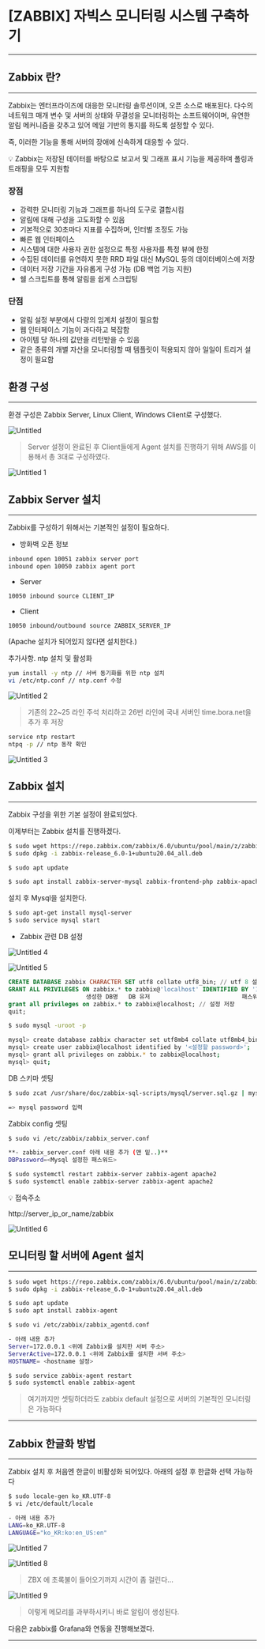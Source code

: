 # [ZABBIX] 자빅스 모니터링 시스템 구축하기

---

## Zabbix 란?

---

Zabbix는 엔터프라이즈에 대응한 모니터링 솔루션이며, 오픈 소스로 배포된다.
다수의 네트워크 매개 변수 및 서버의 상태와 무결성을 모니터링하는 소프트웨어이며, 유연한 알림 메커니즘을 갖추고 있어 메일 기반의 통지를 하도록 설정할 수 있다.

즉, 이러한 기능을 통해 서버의 장애에 신속하게 대응할 수 있다.

<aside>
💡 Zabbix는 저장된 데이터를 바탕으로 보고서 및 그래프 표시 기능을 제공하며 폴링과 트래핑을 모두 지원함

</aside>

### 장점

- 강력한 모니터링 기능과 그래프를 하나의 도구로 결합시킴
- 알림에 대해 구성을 고도화할 수 있음
- 기본적으로 30초마다 지표를 수집하며, 인터벌 조정도 가능
- 빠른 웹 인터페이스
- 시스템에 대한 사용자 권한 설정으로 특정 사용자를 특정 뷰에 한정
- 수집된 데이터를 유연하지 못한 RRD 파일 대신 MySQL 등의 데이터베이스에 저장
- 데이터 저장 기간을 자유롭게 구성 가능 (DB 백업 기능 지원)
- 쉘 스크립트를 통해 알림을 쉽게 스크립팅

### 단점

- 알림 설정 부분에서 다량의 임계치 설정이 필요함
- 웹 인터페이스 기능이 과다하고 복잡함
- 아이템 당 하나의 값만을 리턴받을 수 있음
- 같은 종류의 개별 자산을 모니터링할 때 템플릿이 적용되지 않아 일일이 트리거 설정이 필요함

## 환경 구성

---

환경 구성은 Zabbix Server, Linux Client, Windows Client로 구성했다.

![Untitled](https://user-images.githubusercontent.com/84123877/178692043-cd2d9d55-43f7-4903-b20b-3a8b89696fa0.png)

> Server 설정이 완료된 후 Client들에게 Agent 설치를 진행하기 위해 AWS를 이용해서 총 3대로 구성하였다.
> 

![Untitled 1](https://user-images.githubusercontent.com/84123877/178692009-96ff0eb7-3eb0-4835-980e-b8494cbbf3c6.png)

## Zabbix Server 설치

---

Zabbix를 구성하기 위해서는 기본적인 설정이 필요하다.

- 방화벽 오픈 정보

```bash
inbound open 10051 zabbix server port
inbound open 10050 zabbix agent port
```

- Server

```bash
10050 inbound source CLIENT_IP
```

- Client

```bash
10050 inbound/outbound source ZABBIX_SERVER_IP
```

(Apache 설치가 되어있지 않다면 설치한다.)



추가사항. ntp 설치 및 활성화

```bash
yum install -y ntp // 서버 동기화를 위한 ntp 설치
vi /etc/ntp.conf // ntp.conf 수정
```

![Untitled 2](https://user-images.githubusercontent.com/84123877/178692012-a8cb8f69-8698-4861-a64d-c6d2033ba76a.png)

> 기존의 22~25 라인 주석 처리하고 26번 라인에 국내 서버인 time.bora.net을 추가 후 저장
> 

```bash
service ntp restart
ntpq -p // ntp 동작 확인
```

![Untitled 3](https://user-images.githubusercontent.com/84123877/178692016-b46624f0-a325-43f4-9c2d-51514ce67f41.png)

## Zabbix 설치

---

Zabbix 구성을 위한 기본 설정이 완료되었다.

이제부터는 Zabbix 설치를 진행하겠다.

```bash
$ sudo wget https://repo.zabbix.com/zabbix/6.0/ubuntu/pool/main/z/zabbix-release/zabbix-release_6.0-1+ubuntu20.04_all.deb
$ sudo dpkg -i zabbix-release_6.0-1+ubuntu20.04_all.deb

$ sudo apt update

$ sudo apt install zabbix-server-mysql zabbix-frontend-php zabbix-apache-conf zabbix-sql-scripts zabbix-agent
```

설치 후 Mysql을 설치한다.

```bash
$ sudo apt-get install mysql-server
$ sudo service mysql start
```

- Zabbix 관련 DB 설정

![Untitled 4](https://user-images.githubusercontent.com/84123877/178692019-acfc3f83-2f01-4c55-a94d-892bb9a3eee5.png)

![Untitled 5](https://user-images.githubusercontent.com/84123877/178692025-821b2444-e5f3-4473-af9d-b076ed94873e.png)

```sql
CREATE DATABASE zabbix CHARACTER SET utf8 collate utf8_bin; // utf 8 설정
GRANT ALL PRIVILEGES ON zabbix.* to zabbix@'localhost' IDENTIFIED BY '1234'; 
                      생성한 DB명   DB 유저                          패스워드
grant all privileges on zabbix.* to zabbix@localhost; // 설정 저장
quit;
```

```bash
$ sudo mysql -uroot -p

mysql> create database zabbix character set utf8mb4 collate utf8mb4_bin;
mysql> create user zabbix@localhost identified by '<설정할 password>';
mysql> grant all privileges on zabbix.* to zabbix@localhost;
mysql> quit;
```

DB 스키마 셋팅

```bash
$ sudo zcat /usr/share/doc/zabbix-sql-scripts/mysql/server.sql.gz | mysql -uzabbix -p zabbix

=> mysql password 입력
```

Zabbix config 셋팅

```bash
$ sudo vi /etc/zabbix/zabbix_server.conf

**- zabbix_server.conf 아래 내용 추가 (맨 밑..)**
DBPassword=<Mysql 설정한 패스워드>

$ sudo systemctl restart zabbix-server zabbix-agent apache2
$ sudo systemctl enable zabbix-server zabbix-agent apache2
```

<aside>
💡 접속주소

http://server_ip_or_name/zabbix

</aside>

![Untitled 6](https://user-images.githubusercontent.com/84123877/178692030-0c158d70-98cb-435c-88a9-8c3104ef4398.png)

## 모니터링 할 서버에 Agent 설치

---

```bash
$ sudo wget https://repo.zabbix.com/zabbix/6.0/ubuntu/pool/main/z/zabbix-release/zabbix-release_6.0-1+ubuntu20.04_all.deb
$ sudo dpkg -i zabbix-release_6.0-1+ubuntu20.04_all.deb

$ sudo apt update
$ sudo apt install zabbix-agent

$ sudo vi /etc/zabbix/zabbix_agentd.conf

- 아래 내용 추가
Server=172.0.0.1 <위에 Zabbix를 설치한 서버 주소>
ServerActive=172.0.0.1 <위에 Zabbix를 설치한 서버 주소>
HOSTNAME= <hostname 설정>

$ sudo service zabbix-agent restart
$ sudo systemctl enable zabbix-agent
```

> 여기까지만 셋팅하더라도 zabbix default 설정으로 서버의 기본적인 모니터링은 가능하다
> 

---

## Zabbix 한글화 방법

---

Zabbix 설치 후 처음엔 한글이 비활성화 되어있다. 아래의 설정 후 한글화 선택 가능하다

```bash
$ sudo locale-gen ko_KR.UTF-8
$ vi /etc/default/locale

- 아래 내용 추가
LANG=ko_KR.UTF-8
LANGUAGE="ko_KR:ko:en_US:en"
```

![Untitled 7](https://user-images.githubusercontent.com/84123877/178692034-7575bf65-fc30-4340-852d-e4e684501054.png)

![Untitled 8](https://user-images.githubusercontent.com/84123877/178692037-2f8946c2-21af-4158-a22b-6c6ec00017ec.png)

> ZBX 에 초록불이 들어오기까지 시간이 좀 걸린다…
> 

![Untitled 9](https://user-images.githubusercontent.com/84123877/178692039-dc30e5b7-dc4a-4baa-9913-c6dfaf59fe3c.png)

> 이렇게 메모리를 과부하시키니 바로 알림이 생성된다.
> 

다음은 zabbix를 Grafana와 연동을 진행해보겠다.

---

